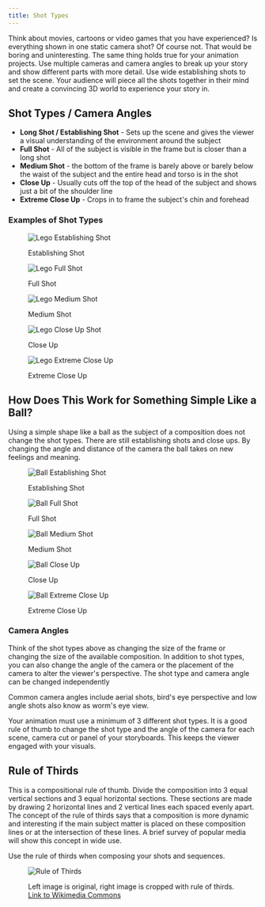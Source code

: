 ```yaml
---
title: Shot Types
---
```


Think about movies, cartoons or video games that you have experienced? Is everything shown in one static camera shot? Of course not. That would be boring and uninteresting. The same thing holds true for your animation projects. Use multiple cameras and camera angles to break up your story and show different parts with more detail. Use wide establishing shots to set the scene. Your audience will piece all the shots together in their mind and create a convincing 3D world to experience your story in.

## Shot Types / Camera Angles

- **Long Shot / Establishing Shot** - Sets up the scene and gives the viewer a visual understanding of the environment around the subject
- **Full Shot** - All of the subject is visible in the frame but is closer than a long shot
- **Medium Shot** - the bottom of the frame is barely above or barely below the waist of the subject and the entire head and torso is in the shot
- **Close Up** - Usually cuts off the top of the head of the subject and shows just a bit of the shoulder line
- **Extreme Close Up** - Crops in to frame the subject's chin and forehead

### Examples of Shot Types

<div class="gallery-grid">

<figure>

![Lego Establishing Shot](2021-Establishing-Shot.jpg)

<figcaption>

Establishing Shot

</figcaption>
</figure>

<figure>

![Lego Full Shot](2021-full-shot.jpg)

<figcaption>

Full Shot

</figcaption>
</figure>

<figure>

![Lego Medium Shot](2021-medium-shot.jpg)

<figcaption>

Medium Shot

</figcaption>
</figure>

<figure>

![Lego Close Up Shot](2021-close-up.jpg)

<figcaption>

Close Up

</figcaption>
</figure>

<figure>

![Lego Extreme Close Up](2021-extreme-closeup.jpg)

<figcaption>

Extreme Close Up

</figcaption>
</figure>

</div>

## How Does This Work for Something Simple Like a Ball?

Using a simple shape like a ball as the subject of a composition does not change the shot types. There are still establishing shots and close ups. By changing the angle and distance of the camera the ball takes on new feelings and meaning.

<div class="gallery-grid">

<figure>

![Ball Establishing Shot](2021-ball-establishing.jpg)

<figcaption>

Establishing Shot

</figcaption>
</figure>

<figure>

![Ball Full Shot](2021-ball-full-shot.jpg)

<figcaption>

Full Shot

</figcaption>
</figure>

<figure>

![Ball Medium Shot](2021-ball-medium-shot.jpg)

<figcaption>

Medium Shot

</figcaption>
</figure>

<figure>

![Ball Close Up](2021-ball-close-up.jpg)

<figcaption>

Close Up

</figcaption>
</figure>

<figure>

![Ball Extreme Close Up](2021-ball-extreme-close-up.jpg)

<figcaption>

Extreme Close Up

</figcaption>
</figure>

</div>

### Camera Angles

Think of the shot types above as changing the size of the frame or changing the size of the available composition. In addition to shot types, you can also change the angle of the camera or the placement of the camera to alter the viewer's perspective. The shot type and camera angle can be changed independently

Common camera angles include aerial shots, bird's eye perspective and low angle shots also know as worm's eye view.

Your animation must use a minimum of 3 different shot types. It is a good rule of thumb to change the shot type and the angle of the camera for each scene, camera cut or panel of your storyboards. This keeps the viewer engaged with your visuals.

## Rule of Thirds

This is a compositional rule of thumb. Divide the composition into 3 equal vertical sections and 3 equal horizontal sections. These sections are made by drawing 2 horizontal lines and 2 vertical lines each spaced evenly apart. The concept of the rule of thirds says that a composition is more dynamic and interesting if the main subject matter is placed on these composition lines or at the intersection of these lines. A brief survey of popular media will show this concept in wide use.

Use the rule of thirds when composing your shots and sequences.

<figure>

![Rule of Thirds](RuleOfThirds-SideBySide.gif)

<figcaption>

Left image is original, right image is cropped with rule of thirds. [Link to Wikimedia Commons](https://commons.wikimedia.org/wiki/File:RuleOfThirds-SideBySide.gif)

</figcaption>
</figure>
